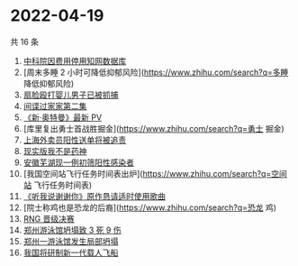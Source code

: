 # 2022-04-19

共 16 条

<!-- BEGIN ZHIHUSEARCH -->
<!-- 最后更新时间 Tue Apr 19 2022 02:09:59 GMT+0800 (China Standard Time) -->
1. [中科院因费用停用知网数据库](https://www.zhihu.com/search?q=中科院停用知网数据库)
1. [周末多睡 2 小时可降低抑郁风险](https://www.zhihu.com/search?q=多睡 降低抑郁风险)
1. [扇脸殴打婴儿男子已被抓捕](https://www.zhihu.com/search?q=扇脸殴打婴儿男子已被抓捕)
1. [间谍过家家第二集](https://www.zhihu.com/search?q=间谍过家家第二集)
1. [《新·奥特曼》最新 PV](https://www.zhihu.com/search?q=新奥特曼PV)
1. [库里复出勇士首战胜掘金](https://www.zhihu.com/search?q=勇士 掘金)
1. [上海外卖员阳性送单将被追责](https://www.zhihu.com/search?q=外卖员阳性送单将被追责)
1. [现实版我不是药神](https://www.zhihu.com/search?q=现实版我不是药神)
1. [安徽芜湖现一例初筛阳性感染者](https://www.zhihu.com/search?q=安徽芜湖疫情)
1. [我国空间站飞行任务时间表出炉](https://www.zhihu.com/search?q=空间站 飞行任务时间表)
1. [《听我说谢谢你》原作恳请适时使用歌曲](https://www.zhihu.com/search?q=听我说谢谢你原作发声)
1. [院士称鸡也是恐龙的后裔](https://www.zhihu.com/search?q=恐龙 鸡)
1. [RNG 晋级决赛](https://www.zhihu.com/search?q=rng)
1. [郑州游泳馆坍塌致 3 死 9 伤](https://www.zhihu.com/search?q=郑州游泳馆坍塌)
1. [郑州一游泳馆发生局部坍塌](https://www.zhihu.com/search?q=郑州游泳馆坍塌)
1. [我国将研制新一代载人飞船](https://www.zhihu.com/search?q=我国将研制新一代载人飞船)
<!-- END ZHIHUSEARCH -->
